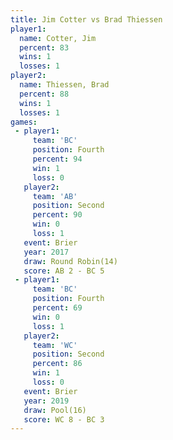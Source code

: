 ```yaml
---
title: Jim Cotter vs Brad Thiessen
player1:              
  name: Cotter, Jim   
  percent: 83         
  wins: 1             
  losses: 1           
player2:              
  name: Thiessen, Brad
  percent: 88         
  wins: 1             
  losses: 1           
games:
 - player1:          
     team: 'BC'      
     position: Fourth
     percent: 94     
     win: 1          
     loss: 0         
   player2:          
     team: 'AB'      
     position: Second
     percent: 90     
     win: 0          
     loss: 1         
   event: Brier         
   year: 2017           
   draw: Round Robin(14)
   score: AB 2 - BC 5   
 - player1:          
     team: 'BC'      
     position: Fourth
     percent: 69     
     win: 0          
     loss: 1         
   player2:          
     team: 'WC'      
     position: Second
     percent: 86     
     win: 1          
     loss: 0         
   event: Brier      
   year: 2019        
   draw: Pool(16)    
   score: WC 8 - BC 3
---
```

